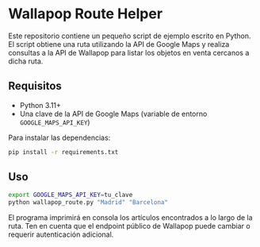 # Wallapop Route Helper

Este repositorio contiene un pequeño script de ejemplo escrito en Python.
El script obtiene una ruta utilizando la API de Google Maps y realiza
consultas a la API de Wallapop para listar los objetos en venta cercanos a
dicha ruta.

## Requisitos

- Python 3.11+
- Una clave de la API de Google Maps (variable de entorno `GOOGLE_MAPS_API_KEY`)

Para instalar las dependencias:

```bash
pip install -r requirements.txt
```

## Uso

```bash
export GOOGLE_MAPS_API_KEY=tu_clave
python wallapop_route.py "Madrid" "Barcelona"
```

El programa imprimirá en consola los artículos encontrados a lo largo de
la ruta. Ten en cuenta que el endpoint público de Wallapop puede cambiar
o requerir autenticación adicional.
